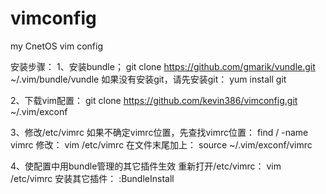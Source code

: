 vimconfig
=========

my CnetOS vim config

安装步骤：
1、安装bundle；
git clone https://github.com/gmarik/vundle.git ~/.vim/bundle/vundle
如果没有安装git，请先安装git：
yum install git

2、下载vim配置：
git clone https://github.com/kevin386/vimconfig.git ~/.vim/exconf

3、修改/etc/vimrc
如果不确定vimrc位置，先查找vimrc位置：
find / -name vimrc
修改：
vim /etc/vimrc 
在文件末尾加上：
source ~/.vim/exconf/vimrc

4、使配置中用bundle管理的其它插件生效
重新打开/etc/vimrc：
vim /etc/vimrc
安装其它插件：
:BundleInstall

